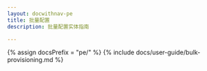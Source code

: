 ```yaml
---
layout: docwithnav-pe
title: 批量配置
description: 批量配置实体指南

---
```


{% assign docsPrefix = "pe/" %}
{% include docs/user-guide/bulk-provisioning.md %}